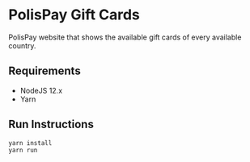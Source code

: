 # PolisPay Gift Cards

PolisPay website that shows the available gift cards of every available country.

## Requirements
* NodeJS 12.x  
* Yarn  

## Run Instructions
```javascript
yarn install
yarn run
```
